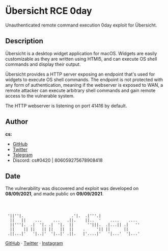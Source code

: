 # Übersicht RCE 0day
Unauthenticated remote command execution 0day exploit for Übersicht.


## Description
Übersicht is a desktop widget application for macOS. Widgets are easily customizable as they are written using HTMl5, and can execute OS shell commands and display their output.

Übersicht provides a HTTP server exposing an endpoint that's used for widgets to execute OS shell commands. The endpoint is not protected with any form of authentication, meaning if the webserver is exposed to WAN, a remote attacker can execute arbitrary shell commands and gain remote access to the vulnerable system.

The HTTP webserver is listening on port 41416 by default.


## Author

**cs:**
- [GitHub](https://github.com/ecriminal)
- [Twitter](https://twitter.com/elordcs)
- [Telegram](https://t.me/erapist)
- Discord: cs#0420 | 806059275678908418

## Date

The vulnerability was discovered and exploit was developed on **08/09/2021**, and made public on **09/09/2021**.

#

```

 '||''|.                     .'|.  .|'''.|                  
  ||   ||    ...     ...   .||.    ||..  '    ....    ....  
  ||'''|.  .|  '|. .|  '|.  ||      ''|||.  .|...|| .|   '' 
  ||    || ||   || ||   ||  ||    .     '|| ||      ||      
 .||...|'   '|..|'  '|..|' .||.   |'....|'   '|...'  '|...' 

```
[GitHub](https://github.com/boofsec) · [Twitter](https://twitter.com/boofsec) · [Instagram](https://instagram.com/boofsec)
